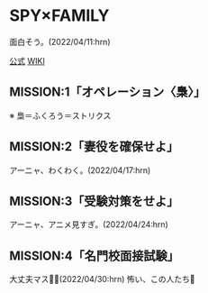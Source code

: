 # SPY×FAMILY

面白そう。(2022/04/11:hrn)

[公式](https://spy-family.net/) 
[WIKI](https://ja.wikipedia.org/wiki/SPY%C3%97FAMILY) 

## MISSION:1「オペレーション〈梟〉」

※ 梟＝ふくろう＝ストリクス

## MISSION:2「妻役を確保せよ」

アーニャ、わくわく。(2022/04/17:hrn)

## MISSION:3「受験対策をせよ」

アーニャ、アニメ見すぎ。(2022/04/24:hrn)

## MISSION:4「名門校面接試験」

大丈夫マス:ok_woman:(2022/04/30:hrn)
怖い、この人たち:monocle_face:
